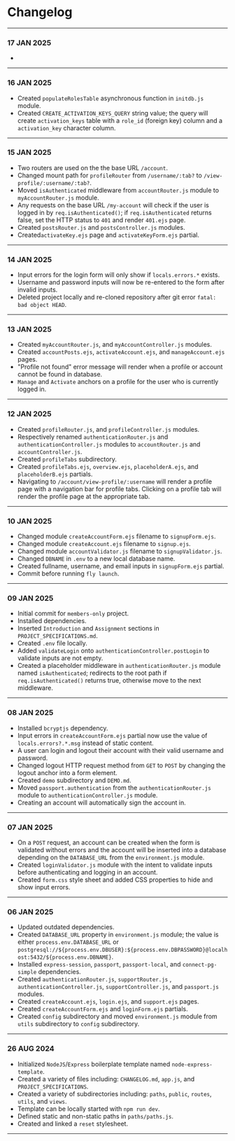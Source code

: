 # Changelog
---
### 17 JAN 2025
- 
---
### 16 JAN 2025
- Created `populateRolesTable` asynchronous function in `initdb.js` module.
- Created `CREATE_ACTIVATION_KEYS_QUERY` string value; the query will create `activation_keys` table with a `role_id` (foreign key) column and a `activation_key` character column.
---
### 15 JAN 2025
- Two routers are used on the the base URL `/account`.
- Changed mount path for `profileRouter` from `/username/:tab?` to `/view-profile/:username/:tab?`.
- Moved `isAuthenticated` middleware from `accountRouter.js` module to `myAccountRouter.js` module.
- Any requests on the base URL `/my-account` will check if the user is logged in by `req.isAuthenticated()`; if `req.isAuthenticated` returns false, set the HTTP status to `401` and render `401.ejs` page. 
- Created `postsRouter.js` and `postsController.js` modules.
- Created`activateKey.ejs` page and `activateKeyForm.ejs` partial.
---
### 14 JAN 2025
- Input errors for the login form will only show if `locals.errors.*` exists.
- Username and password inputs will now be re-entered to the form after invalid inputs.
- Deleted project locally and re-cloned repository after git error `fatal: bad object HEAD`.
---
### 13 JAN 2025
- Created `myAccountRouter.js`, and `myAccountController.js` modules.
- Created `accountPosts.ejs`, `activateAccount.ejs`, and `manageAccount.ejs` pages.
- "Profile not found" error message will render when a profile or account cannot be found in database.
- `Manage` and `Activate` anchors on a profile for the user who is currently logged in.
---
### 12 JAN 2025
- Created `profileRouter.js`, and `profileController.js` modules.
- Respectively renamed `authenticationRouter.js` and `authenticationController.js` modules to `accountRouter.js` and `accountController.js`.
- Created `profileTabs` subdirectory.
- Created `profileTabs.ejs`, `overview.ejs`, `placeholderA.ejs`, and `placeholderB.ejs` partials.
- Navigating to `/account/view-profile/:username` will render a profile page with a navigation bar for profile tabs. Clicking on a profile tab will render the profile page at the appropriate tab.
---
### 10 JAN 2025
- Changed module `createAccountForm.ejs` filename to `signupForm.ejs`.
- Changed module `createAccount.ejs` filename to `signup.ejs`.
- Changed module `accountValidator.js` filename to `signupValidator.js`.
- Changed `DBNAME` in `.env` to a new local database name.
- Created fullname, username, and email inputs in `signupForm.ejs` partial.
- Commit before running `fly launch`.
---
### 09 JAN 2025
- Initial commit for `members-only` project.
- Installed dependencies.
- Inserted `Introduction` and `Assignment` sections in `PROJECT_SPECIFICATIONS.md`.
- Created `.env` file locally.
- Added `validateLogin` onto `authenticationController.postLogin` to validate inputs are not empty.
- Created a placeholder middleware in `authenticationRouter.js` module named `isAuthenticated`; redirects to the root path if `req.isAuthenticated()` returns true, otherwise move to the next middleware.
---
### 08 JAN 2025
- Installed `bcryptjs` dependency.
- Input errors in `createAccountForm.ejs` partial now use the value of `locals.errors?.*.msg` instead of static content.
- A user can login and logout their account with their valid username and password.
- Changed logout HTTP request method from `GET` to `POST` by changing the logout anchor into a form element.
- Created `demo` subdirectory and `DEMO.md`.
- Moved `passport.authentication` from the `authenticationRouter.js` module to `authenticationController.js` module.
- Creating an account will automatically sign the account in.
---
### 07 JAN 2025
- On a `POST` request, an account can be created when the form is validated without errors and the account will be inserted into a database depending on the `DATABASE_URL` from the `environment.js` module.
- Created `loginValidator.js` module with the intent to validate inputs before authenticating and logging in an account.
- Created `form.css` style sheet and added CSS properties to hide and show input errors.
---
### 06 JAN 2025
- Updated outdated dependencies.
- Created `DATABASE_URL` property in `environment.js` module; the value is either `process.env.DATABASE_URL` or `postgresql://${process.env.DBUSER}:${process.env.DBPASSWORD}@localhost:5432/${process.env.DBNAME}`.
- Installed `express-session`, `passport`, `passport-local`, and `connect-pg-simple` dependencies.
- Created `authenticationRouter.js`, `supportRouter.js` , `authenticationController.js`, `supportController.js`, and `passport.js` modules.
- Created `createAccount.ejs`, `login.ejs`, and `support.ejs` pages.
- Created `createAccountForm.ejs` and `loginForm.ejs` partials.
- Created `config` subdirectory and moved `environment.js` module from `utils` subdirectory to `config` subdirectory.
---
### 26 AUG 2024
- Initialized `NodeJS`/`Express` boilerplate template named `node-express-template`.
- Created a variety of files including: `CHANGELOG.md`, `app.js`, and `PROJECT_SPECIFICATIONS`.
- Created a variety of subdirectories including: `paths`, `public`, `routes`, `utils`, and `views`.
- Template can be locally started with `npm run dev`.
- Defined static and non-static paths in `paths/paths.js`.
- Created and linked a `reset` stylesheet.
---